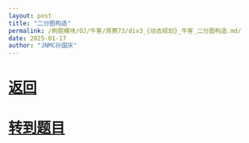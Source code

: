 ```yaml
---
layout: post
title: "二分图构造"
permalink: /刷题模块/OJ/牛客/周赛73/div3_{动态规划}_牛客_二分图构造.md/
date: 2025-01-17
author: "JNMC孙国庆"
---
```


# [返回](https://aliceauto.github.io/%E5%88%B7%E9%A2%98%E6%A8%A1%E5%9D%97/OJ/)
# [转到题目](https://ac.nowcoder.com/acm/contest/99277/E)